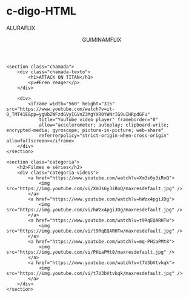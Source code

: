 # c-digo-HTML
ALURAFLIX



<html lang="pt-BR">

<head>
    <link rel="stylesheet" href="styles.css">
    <link rel="preconnect" href="https://fonts.googleapis.com">
    <link rel="preconnect" href="https://fonts.gstatic.com" crossorigin>
    <link
        href="https://fonts.googleapis.com/css2?family=Chakra+Petch:ital,wght@0,300;0,400;0,500;0,600;0,700;1,300;1,400;1,500;1,600;1,700&display=swap"
        rel="stylesheet">
    <title>Guiminamflix</title>
</head>

<body>
    <header>GUIMINAMFLIX</header>

    <section class="chamada">
        <div class="chamada-texto">
            <h1>ATTACK ON TITAN</h1>
            <p>#Eren Yeager</p>
        </div>

        <div>
            <iframe width="560" height="315" src="https://www.youtube.com/watch?v=it-0_TMT41E&pp=ygUbZWFzdGVyIGVnZ3MgYXR0YWNrIG9uIHRpdGFu"
                title="YouTube video player" frameborder="0"
                allow="accelerometer; autoplay; clipboard-write; encrypted-media; gyroscope; picture-in-picture; web-share"
                referrerpolicy="strict-origin-when-cross-origin" allowfullscreen></iframe>
        </div>
    </section>

    <section class="categoria">
        <h2>Filmes e séries</h2>
        <div class="categoria-videos">
            <a href="https://www.youtube.com/watch?v=Xm3s6y3iRoQ">
                <img src="https://img.youtube.com/vi/Xm3s6y3iRoQ/maxresdefault.jpg" />
            </a>
            <a href="https://www.youtube.com/watch?v=hWzx4pgiJDg">
                <img src="https://img.youtube.com/vi/hWzx4pgiJDg/maxresdefault.jpg" />
            </a>
            <a href="https://www.youtube.com/watch?v=t9RqEQARHTw">
                <img src="https://img.youtube.com/vi/t9RqEQARHTw/maxresdefault.jpg" />
            </a>
            <a href="https://www.youtube.com/watch?v=mq-PHiaPMt8">
                <img src="https://img.youtube.com/vi/PHiaPMt8/maxresdefault.jpg" />
            </a>
            <a href="https://www.youtube.com/watch?v=t7V3bVtvkqk">
                <img src="https://img.youtube.com/vi/t7V3bVtvkqk/maxresdefault.jpg" />
            </a>
        </div>
    </section>

</body>

</html>
